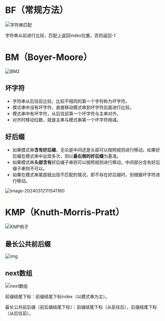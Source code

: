 # BF（常规方法）

![字符串匹配](/Users/wendongchao/code/idea/DataStructure/src/main/java/com/wdc/string/字符串匹配.assets/202304162245689.png)

字符串从前进行比较，匹配上返回index位置，否则返回-1

# BM（Boyer-Moore）

![BM2](/Users/wendongchao/code/idea/DataStructure/src/main/java/com/wdc/string/字符串匹配.assets/202304162248849-20240312104629898.png)

## 坏字符

* 字符串从后往前比较，比较不相同的第一个字符称为坏字符。
* 模式串中没有坏字符，直接移动模式串到坏字符后面进行比较。
* 模式串中有坏字符，从后往前第一个坏字符与主串对齐。
* 对齐时移动位数，就是主串与模式串第一个坏字符相减。

## 好后缀

* 如果模式串**含有好后缀**，无论是中间还是头部可以按照规则进行移动。如果好后缀在模式串中出现多次，则以**最右侧的好后缀**为基准。
* 如果模式串**头部含有**好后缀子串则可以按照规则进行移动，中间部分含有好后缀子串则不可以。
* 如果在模式串尾部就出现不匹配的情况，即不存在好后缀时，则根据坏字符进行移动。

![image-20240312111541160](/Users/wendongchao/code/idea/DataStructure/src/main/java/com/wdc/string/字符串匹配.assets/image-20240312111541160.png)

# KMP（Knuth-Morris-Pratt）

![KMP例子](/Users/wendongchao/code/idea/DataStructure/src/main/java/com/wdc/string/字符串匹配.assets/202304162309692.png)

## 最长公共前后缀

![img](/Users/wendongchao/code/idea/DataStructure/src/main/java/com/wdc/string/字符串匹配.assets/202304162309431.png)

## next数组

![next数组](/Users/wendongchao/code/idea/DataStructure/src/main/java/com/wdc/string/字符串匹配.assets/202304162311038.png)

前缀结尾下标：前缀结尾下标index（以模式串为主）。

最长公共前后缀（前后缀结尾下标）：前缀结尾下标（从前往后），后缀结尾下标（从后往前）。